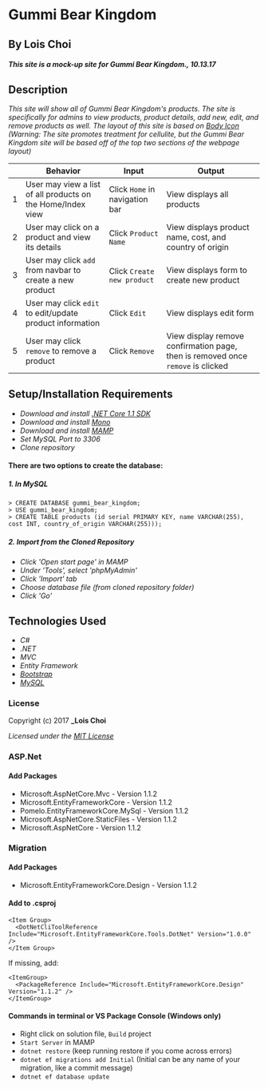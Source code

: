 ﻿# Gummi Bear Kingdom

## By Lois Choi

#### _This site is a mock-up site for Gummi Bear Kingdom., 10.13.17_


## Description

_This site will show all of Gummi Bear Kingdom's products. The site is specifically for admins to view products, product details, add new, edit, and remove products as well._
_The layout of this site is based on <a href="https://www.google.com/url?sa=i&rct=j&q=&esrc=s&source=images&cd=&cad=rja&uact=8&ved=0ahUKEwjSj-rkgO7WAhWoqlQKHdr0ByMQjRwIBw&url=https%3A%2F%2Fwww.templatemonster.com%2Fwebsite-templates%2F47337.html&psig=AOvVaw1Gzm9S0Fa0yMsYUr3oErKt&ust=1507997983679479">Body Icon</a>
(Warning: The site promotes treatment for cellulite, but the Gummi Bear Kingdom site will be based off of the top two sections of the webpage layout)_

|| Behavior  | Input  | Output  |
|---|---|---|---|
|1| User may view a list of all products on the Home/Index view  | Click `Home` in navigation bar  | View displays all products |
|2| User may click on a product and view its details | Click `Product Name`  | View displays product name, cost, and country of origin  
|3| User may click `add` from navbar to create a new product | Click `Create new product` | View displays form to create new product |
|4| User may click `edit` to edit/update product information | Click `Edit` | View displays edit form |
|5| User may click `remove` to remove a product | Click `Remove` | View display remove confirmation page, then is removed once `remove` is clicked |

## Setup/Installation Requirements

* _Download and install [.NET Core 1.1 SDK](https://www.microsoft.com/net/download/core)_
* _Download and install [Mono](http://www.mono-project.com/download/)_
* _Download and install [MAMP](https://www.mamp.info/en/)_
* _Set MySQL Port to 3306_
* _Clone repository_

#### There are two options to create the database:
##### 1. In MySQL
`> CREATE DATABASE gummi_bear_kingdom;`<br>
`> USE gummi_bear_kingdom;`<br>
`> CREATE TABLE products (id serial PRIMARY KEY, name VARCHAR(255), cost INT, country_of_origin VARCHAR(255)));`<br>
##### 2. Import from the Cloned Repository
* _Click 'Open start page' in MAMP_
* _Under 'Tools', select 'phpMyAdmin'_
* _Click 'Import' tab_
* _Choose database file (from cloned repository folder)_
* _Click 'Go'_

## Technologies Used
* _C#_
* _.NET_
* _MVC_
* _Entity Framework_
* _[Bootstrap](http://getbootstrap.com/getting-started/)_
* _[MySQL](https://www.mysql.com/)_

### License

Copyright (c) 2017 **_Lois Choi**

*Licensed under the [MIT License](https://opensource.org/licenses/MIT)*


### ASP.Net
#### Add Packages
* Microsoft.AspNetCore.Mvc - Version 1.1.2
* Microsoft.EntityFrameworkCore - Version 1.1.2
* Pomelo.EntityFrameworkCore.MySql - Version 1.1.2
* Microsoft.AspNetCore.StaticFiles - Version 1.1.2
* Microsoft.AspNetCore - Version 1.1.2

### Migration
#### Add Packages
* Microsoft.EntityFrameworkCore.Design - Version 1.1.2

#### Add to .csproj
```
<Item Group>
  <DotNetCliToolReference Include="Microsoft.EntityFrameworkCore.Tools.DotNet" Version="1.0.0" />
</Item Group>
```
If missing, add:
```
<ItemGroup>
  <PackageReference Include="Microsoft.EntityFrameworkCore.Design" Version="1.1.2" />
</ItemGroup>
```

#### Commands in terminal or VS Package Console (Windows only)
* Right click on solution file, `Build` project
* `Start Server` in MAMP
* `dotnet restore` (keep running restore if you come across errors)
* `dotnet ef migrations add Initial` (Initial can be any name of your migration, like a commit message)
* `dotnet ef database update`
